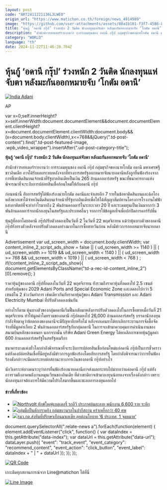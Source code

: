 ```yaml
---
layout: post
code: "ART2411221136L3LWEO"
origin_url: "https://www.matichon.co.th/foreign/news_4914989"
image: "https://github.com/user-attachments/assets/80a1b101-f3f7-4586-853e-2319fa0ced2c"
title: "หุ้นกู้ ‘อดานี กรุ๊ป’ ร่วงหนัก 2 วันติด นักลงทุนแห่จับตา หลังมะกันออกหมายจับ ‘โกตัม อดานี’"
description: "สำนักข่าวรอยเตอร์รายงานว่า การระดมทุนของ อดานี กรุ๊ป กลุ่มธุรกิจของนายโกตัม อดานี มหาเศรษฐีชาวอินเดีย อาจได้รับผลกระทบหลังจากที่ทางการสหรัฐออกหมายจับนายอดานีหลังถูกยื่นฟ้องร้องจากการที่เขาติดสินบนเจ้าหน้าที่รัฐบาลอินเดียเป็นเงิน 265 ล้านดอลลาร์สหรัฐ ขณะที่ธนาคารบางแห่งพิจารณาที่จะระงับการปล่อยสินเชื่อก้อนใหม่ให้กับอดานี กรุ๊ป"
category: "WORLD"
language: "th"
date: 2024-11-22T11:46:28.704Z
---
```


# หุ้นกู้ ‘อดานี กรุ๊ป’ ร่วงหนัก 2 วันติด นักลงทุนแห่จับตา หลังมะกันออกหมายจับ ‘โกตัม อดานี’

[![](https://www.matichon.co.th/wp-content/uploads/2024/11/AP24326545236411-728.jpg "India Adani")](https://www.matichon.co.th/wp-content/uploads/2024/11/AP24326545236411-728.jpg)

AP

var x=0;self.innerHeight?x=self.innerWidth:document.documentElement&&document.documentElement.clientHeight?x=document.documentElement.clientWidth:document.body&&(x=document.body.clientWidth),x<=768&&jQuery(".td-post-content").find(".td-post-featured-image, .wpb\_video\_wrapper").insertAfter(".ud-post-category-title");

**หุ้นกู้ ‘อดานี กรุ๊ป’ ร่วงหนัก 2 วันติด นักลงทุนแห่จับตา หลังมะกันออกหมายจับ ‘โกตัม อดานี’**

สำนักข่าวรอยเตอร์รายงานว่า การระดมทุนของ อดานี กรุ๊ป กลุ่มธุรกิจของนายโกตัม อดานี มหาเศรษฐีชาวอินเดีย อาจได้รับผลกระทบหลังจากที่ทางการสหรัฐออกหมายจับนายอดานีหลังถูกยื่นฟ้องร้องจากการที่เขาติดสินบนเจ้าหน้าที่รัฐบาลอินเดียเป็นเงิน 265 ล้านดอลลาร์สหรัฐ ขณะที่ธนาคารบางแห่งพิจารณาที่จะระงับการปล่อยสินเชื่อก้อนใหม่ให้กับอดานี กรุ๊ป

ก่อนหน้านี้ อัยการสหรัฐได้ฟ้องร้องนายโกตัม อดานีและจำเลยอีก 7 รายในข้อหาติดสินบนและฉ้อโกง หลังพวกเขาได้จ่ายเงินติดสินบนเจ้าหน้าที่รัฐบาลอินเดียเพื่อให้ได้สัญญาสัมปทานโครงการโรงงานไฟฟ้าแสงอาทิตย์ที่จะทำกำไรมากถึง 2 พันล้านดอลลาร์ในระยะเวลา 20 ปี และระดมทุนเป็นเงินมากกว่า 3 พันล้านดอลลาร์จากนักลงทุนในสหรัฐและประเทศอื่นๆ จากการใช้ข้อมูลเท็จเพื่อปกปิดการคอร์รัปชั่น

หุ้นกู้ที่ออกโดยอดานี กรุ๊ปปรับตัวลดลงเป็นวันที่ 2 ในวันที่ 22 พฤศจิกายน แม้ว่าหุ้นบางตัวของอดานี กรุ๊ปยังทรงตัวหลังจากปรับตัวลดลงอย่างมากในการซื้อขายวันก่อน หลังมีข่าวการออกหมายจับนายอดานี

Advertisement var ud\_screen\_width = document.body.clientWidth; var content\_inline\_2\_script\_ads\_show = false || ( ud\_screen\_width >= 1140 ) || ( ud\_screen\_width >= 1019 && ud\_screen\_width < 1140 ) || ( ud\_screen\_width >= 768 && ud\_screen\_width < 1019 ) || ( ud\_screen\_width < 768 ) ; if(!content\_inline\_2\_script\_ads\_show){ document.getElementsByClassName("td-a-rec-id-content\_inline\_2")\[0\].remove(); }

ราคาหุ้นกู้ของอดานี กรุ๊ปที่ลดลงในวันที่ 22 พฤศจิกายน ยังรวมถึงราคาหุ้นที่ลดลงไป 2.5 เซนต์สำหรับหุ้นของ 2029 Adani Ports and Special Economic Zone และลดลงไปกว่า 5 เซนต์ใน 2 ช่วงวันทำการ เช่นเดียวกันกับราคาหุ้นกู้ของ Adani Transmission และ Adani Electricity Mumbai ที่ปรับตัวลดลงเช่นกัน

อย่างไรก็ตาม หุ้นบางตัวของกลุ่มอดานีเริ่มฟื้นกลับมาหลังการปรับตัวลดลงไปในการซื้อขายเมื่อวันที่ 21 พฤศจิกายน ทำให้มูลค่าโดยรวมของอดานี กรุ๊ปลดลงไป 26,000 ล้านดอลลาร์สหรัฐ บรรดานักลงทุนกำลังจับตาดูว่าข้อตกลงของอดานีจะมีปัญหาอีกหรือไม่ หลังจากเคนยาได้ยกเลิกกระบวนการจัดซื้อจัดจ้างที่มีมูลค่าเกือบ 2 พันล้านดอลลาร์สหรัฐกับกลุ่มอดานี ในการจะเข้ามาควบคุมการดำเนินงานของสนามบินหลักของเคนยา นอกจากนั้น บริษัท Adani Green Energy ได้ยกเลิกการขายหุ้นกู้มูลค่า 600 ล้านดอลลาร์สหรัฐในสหรัฐอเมริกา

ธนาคารบางแห่งทั่วโลกกำลังพิจารณาที่จะระงับการปล่อยสินเชื่อก้อนใหม่แก่อดานี กรุ๊ปเป็นการชั่วคราว แต่ยังคงปล่อยสินเชื่อที่มีอยู่หลังมีข่าวการถูกฟ้องร้องโดยอัยการสหรัฐ โดยกำลังพิจารณาว่าการยื่นฟ้องร้องดังกล่าวจะมีผลกระทบต่อสถานะทางการเงินของอดานี กรุ๊ปอย่างไร

นักวิเคราะห์บางคนระบุว่าการยื่นฟ้องร้องนายอดานีอาจส่งผลกระทบไปมากกว่าแค่อดานี กรุ๊ป แต่ยังอาจรวมถึงภาคพลังงานหมุนเวียนของอินเดีย ที่ต่างชาติอาจเข้ามาลงทุนน้อยลงจากเรื่องดังกล่าว เพราะนักลงทุนอาจต้องการให้มีความโปร่งใสมากขึ้นและชะลอการลงทุนออกไป

#### ข่าวที่เกี่ยวข้อง

*   [![](https://www.matichon.co.th/wp-content/uploads/2024/11/270100.jpg)Northvolt ยักษ์ใหญ่แบตเตอรี่ รถอีวี ประกาศล้มละลาย พนักงาน 6,600 ราย ระทึก](https://www.matichon.co.th/foreign/news_4914880)
*   [![](https://www.matichon.co.th/wp-content/uploads/2024/11/AFP__20241122__36N37P7__v1__HighRes__PakistanUnrestReligion.jpg)กลุ่มมือปืนดักกราดยิง ถล่มขบวนรถในปากีสถาน คร่าเหยื่อกว่า 40 ศพ](https://www.matichon.co.th/foreign/news_4914705)
*   [![](https://www.matichon.co.th/wp-content/uploads/2024/11/883822.jpg)รมว.กต.ส่งทีมที่ปรึกษาเยือนมาเลเซีย ลุยต่อนโยบาย ‘6 ประเทศ, 1 จุดหมาย’](https://www.matichon.co.th/foreign/news_4914685)

document.querySelectorAll(".relate-news a").forEach(function(element) { element.addEventListener("click", function() { var dataIndex = this.getAttribute("data-index"); var dataUrl = this.getAttribute("data-url"); dataLayer.push({ "event": "track\_event", "event\_category": "recommend\_content", "event\_action": "click\_button", "event\_label": dataIndex + " | " + dataUrl }); }); });

[![QR Code](https://www.matichon.co.th/wp-content/uploads/2023/07/wob1371z.jpg)](https://lin.ee/ht0nDxX)

เกาะติดทุกสถานการณ์จาก Line@matichon ได้ที่นี่

[![Line Image](https://www.matichon.co.th/wp-content/uploads/2023/07/th.png)](https://lin.ee/ht0nDxX)